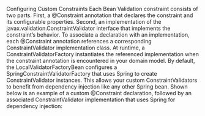 Configuring Custom Constraints
Each Bean Validation constraint consists of two parts. 
First, a @Constraint annotation that declares the constraint and its configurable properties. Second, an implementation of the
javax.validation.ConstraintValidator interface that implements the constraint’s behavior. To
associate a declaration with an implementation, each @Constraint annotation references a
corresponding ConstraintValidator implementation class. At runtime, a ConstraintValidatorFactory
instantiates the referenced implementation when the constraint annotation is encountered in your
domain model.
By default, the LocalValidatorFactoryBean configures a SpringConstraintValidatorFactory that uses
Spring to create ConstraintValidator instances. This allows your custom ConstraintValidators to
benefit from dependency injection like any other Spring bean.
Shown below is an example of a custom @Constraint declaration, followed by an associated
ConstraintValidator implementation that uses Spring for dependency injection: